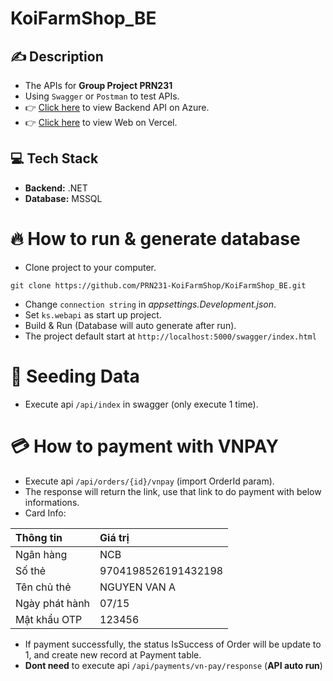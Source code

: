 # KoiFarmShop_BE

## ✍️ Description
* The APIs for **Group Project PRN231**
* Using `Swagger` or `Postman` to test APIs.
* 👉 [Click here](#) to view Backend API on Azure.
* 👉 [Click here](#) to view Web on Vercel.

## 💻 Tech Stack

* **Backend:** .NET
* **Database:** MSSQL

# 🔥 How to run & generate database
* Clone project to your computer.
```
git clone https://github.com/PRN231-KoiFarmShop/KoiFarmShop_BE.git

```
* Change `connection string` in *appsettings.Development.json*.
* Set `ks.webapi` as start up project.
* Build & Run (Database will auto generate after run).
* The project default start at `http://localhost:5000/swagger/index.html`

# 🌱 Seeding Data
* Execute api `/api/index` in swagger (only execute 1 time).

# 💳 How to payment with VNPAY
* Execute api `/api/orders/{id}/vnpay` (import OrderId param).
* The response will return the link, use that link to do payment with below informations.
* Card Info:

| Thông tin      | Giá trị             |
| :--------------| :------------------ |
| Ngân hàng      | NCB                 |
| Số thẻ         | 9704198526191432198 |
| Tên chủ thẻ    | NGUYEN VAN A        |
| Ngày phát hành | 07/15               |
| Mật khẩu OTP   | 123456              |

* If payment successfully, the status IsSuccess of Order will be update to 1, and create new record at Payment table.
* **Dont need** to execute api `/api/payments/vn-pay/response` (**API auto run**)
